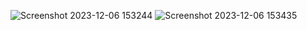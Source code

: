
![Screenshot 2023-12-06 153244](https://github.com/muchsen/20210140059_RoomDataBase/assets/115464948/4d5a805e-1148-4d41-ba5c-1c7aa2708816)
![Screenshot 2023-12-06 153435](https://github.com/muchsen/20210140059_RoomDataBase/assets/115464948/fded303e-ec10-49c6-b340-bcef6292156e)
